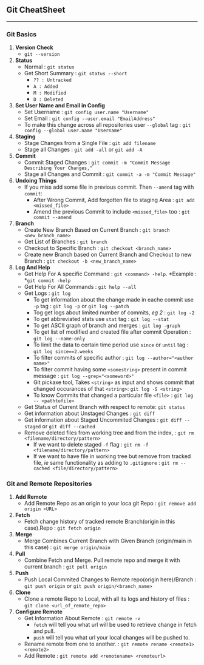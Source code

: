 ## Git CheatSheet
******
### Git Basics
1. **Version Check**
    - `git --version`
2. **Status**
   - Normal : `git status`
   - Get Short Summary : `git status --short`
     - `?? : Untracked`
     - `A : Added`
     - `M : Modified`
     - `D : Deleted`
3. **Set User Name and Email in Config**
   - Set Username : `git config user.name "Username"`
   - Set Email : `git config --user.email "EmailAddress"`
   - To make this change across all repositories user `--global` tag : `git config --global user.name "Username"`
4. **Staging**
   - Stage Changes from a Single File : `git add filename`
   - Stage all Changes : `git add -all` or `git add -A`
5. **Commit**
   - Commit Staged Changes : `git commit -m "Commit Message Describing Your Changes,"`
   - Stage all Changes and Commit : `git commit -a -m "Commit Message"`
6. **Undoing Things**
   - If you miss add some file in previous commit. Then `--amend` tag with `commit`:
     - After Wrong Commit, Add forgotten file to staging Area : `git add <missed_file>`
     - Amend the previous Commit to include `<missed_file>` too : `git commit --amend`
7. **Branch**
   - Create New Branch Based on Current Branch : `git branch <new_branch_name>`
   - Get List of Branches : `git branch`
   - Checkout to Specific Branch : `git checkout <branch_name>`
   - Create new Branch based on Current Branch and Checkout to new Branch : `git checkout -b <new_branch_name>`
8. **Log And Help**
   - Get Help For A specific Command : `git <command> -help`. *Example : *`git commit -help` 
   - Get Help For All Commands : `git help --all`
   - Get Logs : `git log`
     - To get information about the change made in eache commit use `-p` tag : `git log -p` or `git log --patch`
     - Tog get logs about limited number of commits, *eg 2* : `git log -2` 
     - To get abbreviated stats use `stat` tag : `git log --stat`
     - To get ASCII graph of branch and merges : `git log -graph`
     - To get list of modified and created file after commit Operation : `git log --name-only `
     - To limit the data to certain time period use `since` or `until` tag : `git log since==2.weeks`
     - To filter commits of specific author : `git log --author="<author name>"`
     - To filter commit having some `<somestring>` present in commit message : `git log --grep="<someword>"`
     - Git pickaxe tool, Takes `<string>` as input and shows commit that changed occurances of that `<string>`: `git log -S <string>`
     - To know Commits that changed a particular file `<file>` : `git log -- <pathtofile>` 
   - Get Status of Current Branch with respect to remote: `git status`
   - Get information about Unstaged Changes : `git diff`
   - Get information about Staged Uncommited Changes : `git diff --staged` or `git diff --cached`
   - Remove deleted files from working tree and from the index, : `git rm <filename/directory/pattern>`
     - If we want to delete staged  `-f` flag : `git rm -f <filename/directory/pattern>`
     - If we want to have file in working tree but remove from tracked file, *ie* same functionality as adding to `.gitignore` : `git rm --cached <file/directory/pattern>`
### Git and Remote Repositories
1. **Add Remote**
   - Add Remote Repo as an origin to your loca git Repo : `git remove add origin <URL>`
2. **Fetch**
   - Fetch change history of tracked remote Branch(origin in this case).Repo : `git fetch origin`
3. **Merge**
   - Merge Combines Current Branch with Given Branch (origin/main in this case) : `git merge origin/main`
4. **Pull**
   - Combine Fetch and Merge. Pull remote repo and merge it with current branch : `git pull origin`
5. **Push**
   - Push Local Commited Changes to Remote repo(origin here)/Branch : `git push origin` or `git push origin/<branch_name>`
6. **Clone**
   - Clone a remote Repo to Local, with all its logs and history of files : `git clone <url_of_remote_repo>`
7. **Configure Remote**
   - Get Information About Remote : `git remote -v`
     - `fetch` will tell you what url will be used to retrieve change in fetch and pull.
     - `push` will tell you what url your local changes will be pushed to.
   - Rename remote from one to another. : `git remote rename <remote1> <remote2>`
   - Add Remote : `git remote add <remotename> <remoteurl>`